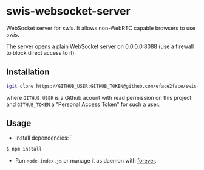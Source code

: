 # swis-websocket-server

WebSocket server for *swis*. It allows non-WebRTC capable browsers to use *swis*.

The server opens a plain WebSocket server on 0.0.0.0:8088 (use a firewall to block direct access to it).


## Installation

```bash
$git clone https://GITHUB_USER:GITHUB_TOKEN@github.com/eface2face/swis-websocket-server.git
```

where `GITHUB_USER` is a Github acount with read permission on this project and `GITHUB_TOKEN` a "Personal Access Token" for such a user.


## Usage

* Install dependencies:
`
```bash
$ npm install
```

* Run `node index.js` or manage it as daemon with [forever](https://www.npmjs.com/package/forever).


